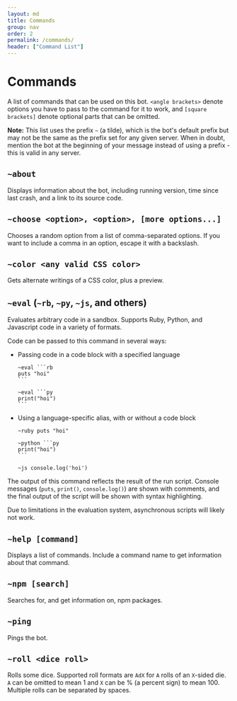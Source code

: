 ```yaml
---
layout: md
title: Commands
group: nav
order: 2
permalink: /commands/
header: ["Command List"]
---
```


# Commands

A list of commands that can be used on this bot. `<angle brackets>` denote options you have to pass to the command for it to work, and `[square brackets]` denote optional parts that can be omitted.

**Note:** This list uses the prefix `~` (a tilde), which is the bot's default prefix but may not be the same as the prefix set for any given server. When in doubt, mention the bot at the beginning of your message instead of using a prefix - this is valid in any server.

## `~about`
Displays information about the bot, including running version, time since last crash, and a link to its source code.

## `~choose <option>, <option>, [more options...]`
Chooses a random option from a list of comma-separated options. If you want to include a comma in an option, escape it with a backslash.

## `~color <any valid CSS color>`
Gets alternate writings of a CSS color, plus a preview.

## `~eval` (`~rb`, `~py`, `~js`, and others)
Evaluates arbitrary code in a sandbox. Supports Ruby, Python, and Javascript code in a variety of formats.

Code can be passed to this command in several ways:

- Passing code in a code block with a specified language

	````
	~eval ```rb
	puts "hoi"
	```
	````

	````
	~eval ```py
	print("hoi")
	```
	````

- Using a language-specific alias, with or without a code block

	````
	~ruby puts "hoi"
	````

	````
	~python ```py
	print("hoi")
	```
	````

	````
	~js console.log('hoi')
	````

The output of this command reflects the result of the run script. Console messages (`puts`, `print()`, `console.log()`) are shown with comments, and the final output of the script will be shown with syntax highlighting.

Due to limitations in the evaluation system, asynchronous scripts will likely not work.

## `~help [command]`
Displays a list of commands. Include a command name to get information about that command.

## `~npm [search]`
Searches for, and get information on, npm packages.

## `~ping`
Pings the bot.

## `~roll <dice roll>`
Rolls some dice. Supported roll formats are `AdX` for `A` rolls of an `X`-sided die. `A` can be omitted to mean 1 and `X` can be % (a percent sign) to mean 100. Multiple rolls can be separated by spaces.
